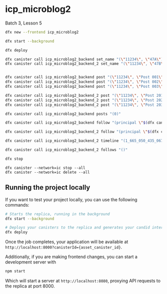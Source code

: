 # icp_microblog2

Batch 3, Lesson 5

```bash
dfx new --frontend icp_microblog2

dfx start --background

dfx deploy

dfx canister call icp_microblog2_backend set_name "(\"11234\", \"47A\")"
dfx canister call icp_microblog2_backend_2 set_name "(\"11234\", \"47B\")"


dfx canister call icp_microblog2_backend post "(\"11234\", \"Post 001\")"
dfx canister call icp_microblog2_backend post "(\"11234\", \"Post 002\")"
dfx canister call icp_microblog2_backend post "(\"11234\", \"Post 003\")"

dfx canister call icp_microblog2_backend_2 post "(\"11234\", \"Post 201\")"
dfx canister call icp_microblog2_backend_2 post "(\"11234\", \"Post 202\")"
dfx canister call icp_microblog2_backend_2 post "(\"11234\", \"Post 203\")"

dfx canister call icp_microblog2_backend posts "(0)"

dfx canister call icp_microblog2_backend follow "(principal \"$(dfx canister id icp_microblog2_backend_2)\")"

dfx canister call icp_microblog2_backend_2 follow "(principal \"$(dfx canister id icp_microblog2_backend)\")"

dfx canister call icp_microblog2_backend_2 timeline "(1_665_050_435_067_461_000)"

dfx canister call icp_microblog2_backend_2 follows "()"

dfx stop

```

```
dfx canister --network=ic stop --all
dfx canister --network=ic delete --all
```

## Running the project locally

If you want to test your project locally, you can use the following commands:

```bash
# Starts the replica, running in the background
dfx start --background

# Deploys your canisters to the replica and generates your candid interface
dfx deploy
```

Once the job completes, your application will be available at `http://localhost:8000?canisterId={asset_canister_id}`.

Additionally, if you are making frontend changes, you can start a development server with

```bash
npm start
```

Which will start a server at `http://localhost:8080`, proxying API requests to the replica at port 8000.

